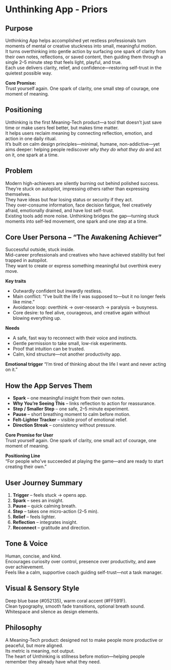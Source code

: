 # Unthinking App - Priors

## Purpose
Unthinking App helps accomplished yet restless professionals turn moments of mental or creative stuckness into small, meaningful motion.  
It turns overthinking into gentle action by surfacing one spark of clarity from their own notes, reflections, or saved content, then guiding them through a single 2–5 minute step that feels light, playful, and true.  
Each use delivers clarity, relief, and confidence—restoring self-trust in the quietest possible way.

**Core Promise:**  
Trust yourself again. One spark of clarity, one small step of courage, one moment of meaning.

## Positioning
Unthinking is the first Meaning-Tech product—a tool that doesn’t just save time or make users feel better, but makes time matter.  
It helps users reclaim meaning by connecting reflection, emotion, and action in one daily ritual.  
It’s built on calm design principles—minimal, humane, non-addictive—yet aims deeper: helping people rediscover *why they do what they do* and act on it, one spark at a time.

## Problem
Modern high-achievers are silently burning out behind polished success. They’re stuck on autopilot, impressing others rather than expressing themselves.  
They have ideas but fear losing status or security if they act.  
They over-consume information, face decision fatigue, feel creatively afraid, emotionally drained, and have lost self-trust.  
Existing tools add more noise. Unthinking bridges the gap—turning stuck moments into self-led movement, one spark and one step at a time.

## Core User Persona – “The Awakening Achiever”
Successful outside, stuck inside.  
Mid-career professionals and creatives who have achieved stability but feel trapped in autopilot.  
They want to create or express something meaningful but overthink every move.

**Key traits**
- Outwardly confident but inwardly restless.  
- Main conflict: “I’ve built the life I was supposed to—but it no longer feels like mine.”  
- Avoidance loop: overthink → over-research → paralysis → busyness.  
- Core desire: to feel alive, courageous, and creative again without blowing everything up.

**Needs**
- A safe, fast way to reconnect with their voice and instincts.  
- Gentle permission to take small, low-risk experiments.  
- Proof that intuition can be trusted.  
- Calm, kind structure—not another productivity app.

**Emotional trigger**
“I’m tired of thinking about the life I want and never acting on it.”

## How the App Serves Them
- **Spark** – one meaningful insight from their own notes.  
- **Why You’re Seeing This** – links reflection to action for reassurance.  
- **Step / Smaller Step** – one safe, 2–5 minute experiment.  
- **Pause** – short breathing moment to calm before motion.  
- **Felt-Lighter Tracker** – visible proof of emotional relief.  
- **Direction Streak** – consistency without pressure.

**Core Promise for User**  
Trust yourself again. One spark of clarity, one small act of courage, one moment of meaning.

**Positioning Line**  
“For people who’ve succeeded at playing the game—and are ready to start creating their own.”

## User Journey Summary
1. **Trigger** – feels stuck → opens app.  
2. **Spark** – sees an insight.  
3. **Pause** – quick calming breath.  
4. **Step** – takes one micro-action (2–5 min).  
5. **Relief** – feels lighter.  
6. **Reflection** – integrates insight.  
7. **Reconnect** – gratitude and direction.

## Tone & Voice
Human, concise, and kind.  
Encourages curiosity over control, presence over productivity, and awe over achievement.  
Feels like a calm, supportive coach guiding self-trust—not a task manager.

## Visual & Sensory Style
Deep blue base (#052135), warm coral accent (#FF591F).  
Clean typography, smooth fade transitions, optional breath sound.  
Whitespace and silence as design elements.

## Philosophy
A Meaning-Tech product: designed not to make people more productive or peaceful, but more aligned.  
Its metric is meaning, not output.  
The heart of Unthinking is stillness before motion—helping people remember they already have what they need.